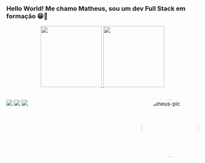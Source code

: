 ### Hello World! Me chamo Matheus, sou um dev Full Stack em formação 😁🤖
<div align="center">
  <a href="https://github.com/matheusdsilva01">
  <img height="160em" src="https://github-readme-stats.vercel.app/api?username=matheusdsilva01&show_icons=true&theme=bear&include_all_commits=true&count_private=true"/>
  <img height="160em" src="https://github-readme-stats.vercel.app/api/top-langs/?username=matheusdsilva01&layout=compact&langs_count=7&theme=bear"/>
 </div>
  <div>
  <img align="right" alt="Matheus-pic" height="150" style="border-radius:50%;" src="https://media.giphy.com/media/162WGx0aMNirOfwYQj/giphy.gif">
  </div>
  
  ##
  
  <div>
    <a href="https://www.instagram.com/matheusdsilva01/" target="_blank"><img src="https://img.shields.io/badge/-Instagram-%23E4405F?style=for-the-badge&logo=instagram&logoColor=white" target="_blank"></a>
    <a href = "mailto:ms25022003@gmail.com"><img src="https://img.shields.io/badge/-Gmail-%23333?style=for-the-badge&logo=gmail&logoColor=white" target="_blank"></a>
  <a href="www.linkedin.com/in/matheus-silva-ti" target="_blank"><img src="https://img.shields.io/badge/-LinkedIn-%230077B5?style=for-the-badge&logo=linkedin&logoColor=white" target="_blank"></a> 
  </div>
